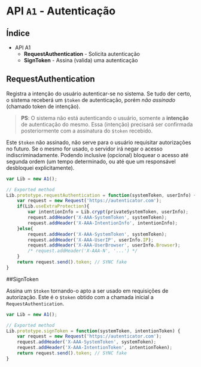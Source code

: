 API `A1` - Autenticação
=======================

## Índice

* API A1
    * __RequestAuthentication__ - Solicita autenticação
    * __SignToken__ - Assina (valida) uma autenticação

## RequestAuthentication

Registra a intenção do usuário autenticar-se no sistema. Se tudo der certo, o
sistema receberá um `$token` de autenticação, porém _não assinado_ (chamado
token de intenção).

> __PS__: O sistema não está autenticando o usuário, somente a __intenção__ de
autenticação do mesmo. Essa (intenção) precisará ser confirmada posteriormente com a
assinatura do `$token` recebido.

Este `$token` não assinado, não serve para o usuário requisitar autorizações no
futuro. Se o mesmo for usado, o servidor irá negar o acesso indiscriminadamente.
Podendo inclusive (opcional) bloquear o acesso até segunda ordem (um tempo
determinado, ou até que um responsável desbloquei explicitamente).

```javascript
var Lib = new A1();

// Exported method
Lib.prototype.requestAuthentication = function(systemToken, userInfo) {
    var request = new Request('https://autenticator.com');
    if(Lib.useExtraProtection){
        var intentionInfo = Lib.crypt(privateSystemToken, userInfo);
        request.addHeader('X-AAA-SystemToken', systemToken);
        request.addHeader('X-AAA-IntentionInfo', intentionInfo);
    }else{
        request.addHeader('X-AAA-SystemToken', systemToken);
        request.addHeader('X-AAA-UserIP', userInfo.IP);
        request.addHeader('X-AAA-UserBrowser', userInfo.Browser);
        /* request.addHeader('X-AAA-N', '...') */
    }
    return request.send().token; // SYNC fake
}
```

##SignToken

Assina um `$token` tornando-o apto a ser usado em requisições de autorização.
Este é o `$token` obtido com a chamada inicial a `RequestAuthentication`.

```javascript
var Lib = new A1();

// Exported method
Lib.prototype.signToken = function(systemToken, intentionToken) {
    var request = new Request('https://autenticator.com');
    request.addHeader('X-AAA-SystemToken', systemToken);
    request.addHeader('X-AAA-IntentionToken', intentionToken);
    return request.send().token; // SYNC fake
}
```

